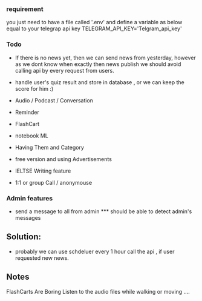 ### requirement 
you just need to have a file called '.env' and define a variable as below equal to your telegrap api key
TELEGRAM_API_KEY='Telgram_api_key'

### Todo 
* If there is no news yet, then we can send news from yesterday, however as we dont know when exactly then news publish we should avoid calling api by every request from users. 

* handle user's quiz result and store in database , or we can keep the score for him :) 
* Audio / Podcast / Conversation 
* Reminder
* FlashCart
* notebook ML
* Having Them and Category 
* free version and using Advertisements 
* IELTSE Writing feature
* 1:1 or group Call / anonymouse 

### Admin features
* send a message to all from admin 
    *** should be able to detect admin's messages

## Solution:
* probably we can use schdeluer every 1 hour call the api , if user requested new news.


## Notes
FlashCarts Are Boring
Listen to the audio files while walking or moving ....
